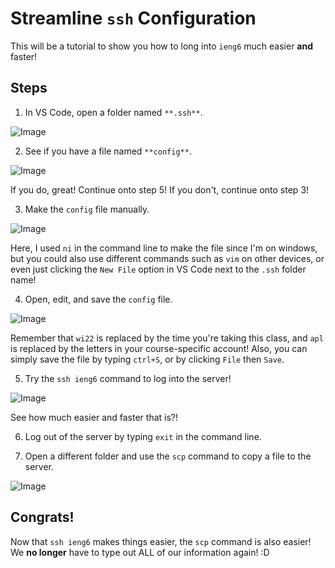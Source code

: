 # Streamline `ssh` Configuration
This will be a tutorial to show you how to long into `ieng6` much easier **and** faster!

## Steps
1. In VS Code, open a folder named `**.ssh**`.

![Image](https://bhacia.github.io/cse15l-week6-labreport3/vscode-open-ssh-folder.png)

2. See if you have a file named `**config**`.

![Image](https://bhacia.github.io/cse15l-week6-labreport3/vscode-see-if-you-have-config-file.png)

If you do, great! Continue onto step 5!
If you don't, continue onto step 3!

3. Make the `config` file manually.

![Image](https://bhacia.github.io/cse15l-week6-labreport3/vscode-make-config-file.png)

Here, I used `ni` in the command line to make the file since I'm on windows, but you
could also use different commands such as `vim` on other devices, or even just clicking
the `New File` option in VS Code next to the `.ssh` folder name!

4. Open, edit, and save the `config` file.


![Image](https://bhacia.github.io/cse15l-week6-labreport3/vscode-open-and-edit-config-file.png)

Remember that `wi22` is replaced by the time you're taking this class, and `apl` is
replaced by the letters in your course-specific account! Also, you can simply save
the file by typing `ctrl+S`, or by clicking `File` then `Save`.

5. Try the `ssh ieng6` command to log into the server!

![Image](https://bhacia.github.io/cse15l-week6-labreport3/vscode-ssh-ieng6-command.png)

See how much easier and faster that is?!

6. Log out of the server by typing `exit` in the command line.

7. Open a different folder and use the `scp` command to copy a file to the server.

![Image](https://bhacia.github.io/cse15l-week6-labreport3/vscode-scp-file.png)

## Congrats!
Now that `ssh ieng6` makes things easier, the `scp` command is also easier! We **no longer**
have to type out ALL of our information again! :D
